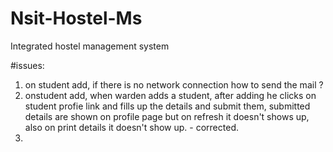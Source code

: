 # Nsit-Hostel-Ms
Integrated hostel management system

#issues:

1. on student add, if there is no network connection how to send the mail ?
2. onstudent add, when warden adds a student, after adding he clicks on student profie link and fills up the details and submit them, submitted details are shown on profile page but on refresh it doesn't shows up, also on print details it doesn't show up. - corrected.
3. 

